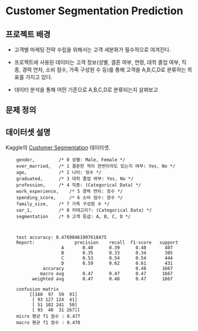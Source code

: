 Customer Segmentation Prediction
===============================



## 프로젝트 배경
- 고객별 마케팅 전략 수립을 위해서는 고객 세분화가 필수적으로 여겨진다.

- 프로젝트에 사용된 데이터는 고객 정보(성별, 결혼 여부, 연령, 대학 졸업 여부, 직종, 경력 연차, 소비 점수, 가족 구성원 수 등)를 통해 고객을 A,B,C,D로 분류하는 목표를 가지고 있다.

- 데이터 분석을 통해 어떤 기준으로 A,B,C,D로 분류되는지 살펴보고


## 문제 정의

## 데이터셋 설명
Kaggle의 [Customer Segmentation](https://www.kaggle.com/datasets/vetrirah/customer) 데이터셋.

        gender,         /* 0 성별: Male, Female */
        ever_married,   /* 1 결혼한 적이 한번이라도 있는지 여부: Yes, No */
        age,            /* 2 나이: 정수 */
        graduated,      /* 3 대학 졸업 여부: Yes, No */
        profession,     /* 4 직종: (Categorical Data) */
        work_experience,    /* 5 경력 연차: 정수 */
        spending_score,     /* 6 소비 점수: 정수 */
        family_size,    /* 7 가족 구성원 수 */
        var_1,          /* 8 카테고리?: (Categorical Data) */
        segmentation    /* 9 고객 등급: A, B, C, D */



        test accuracy: 0.47690461907618475
        Report:               precision    recall  f1-score   support
                         A       0.40      0.39      0.40       407
                         B       0.35      0.33      0.34       385
                         C       0.53      0.54      0.54       444
                         D       0.59      0.62      0.61       431
                  accuracy                           0.48      1667
                 macro avg       0.47      0.47      0.47      1667
              weighted avg       0.47      0.48      0.47      1667
          
        confusion matrix
             [[160  97  59  91]
              [ 93 127 124  41]
              [ 51 102 241  50]
              [ 93  40  31 267]]
        micro 평균 f1 점수 : 0.477
        macro 평균 f1 점수 : 0.470
